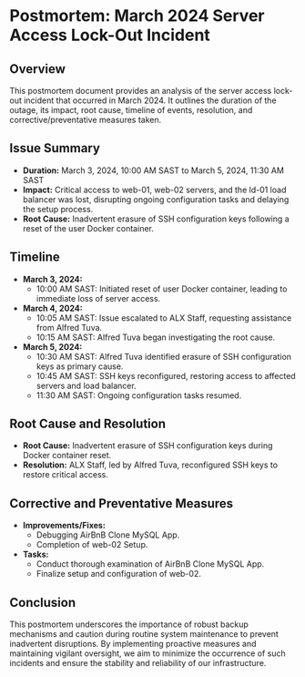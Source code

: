 # Postmortem: March 2024 Server Access Lock-Out Incident

## Overview
This postmortem document provides an analysis of the server access lock-out incident that occurred in March 2024. It outlines the duration of the outage, its impact, root cause, timeline of events, resolution, and corrective/preventative measures taken.

## Issue Summary
- **Duration:** March 3, 2024, 10:00 AM SAST to March 5, 2024, 11:30 AM SAST
- **Impact:** Critical access to web-01, web-02 servers, and the ld-01 load balancer was lost, disrupting ongoing configuration tasks and delaying the setup process.
- **Root Cause:** Inadvertent erasure of SSH configuration keys following a reset of the user Docker container.

## Timeline
- **March 3, 2024:**
  - 10:00 AM SAST: Initiated reset of user Docker container, leading to immediate loss of server access.
- **March 4, 2024:**
  - 10:05 AM SAST: Issue escalated to ALX Staff, requesting assistance from Alfred Tuva.
  - 10:15 AM SAST: Alfred Tuva began investigating the root cause.
- **March 5, 2024:**
  - 10:30 AM SAST: Alfred Tuva identified erasure of SSH configuration keys as primary cause.
  - 10:45 AM SAST: SSH keys reconfigured, restoring access to affected servers and load balancer.
  - 11:30 AM SAST: Ongoing configuration tasks resumed.

## Root Cause and Resolution
- **Root Cause:** Inadvertent erasure of SSH configuration keys during Docker container reset.
- **Resolution:** ALX Staff, led by Alfred Tuva, reconfigured SSH keys to restore critical access.

## Corrective and Preventative Measures
- **Improvements/Fixes:**
  - Debugging AirBnB Clone MySQL App.
  - Completion of web-02 Setup.
- **Tasks:**
  - Conduct thorough examination of AirBnB Clone MySQL App.
  - Finalize setup and configuration of web-02.

## Conclusion
This postmortem underscores the importance of robust backup mechanisms and caution during routine system maintenance to prevent inadvertent disruptions. By implementing proactive measures and maintaining vigilant oversight, we aim to minimize the occurrence of such incidents and ensure the stability and reliability of our infrastructure.
